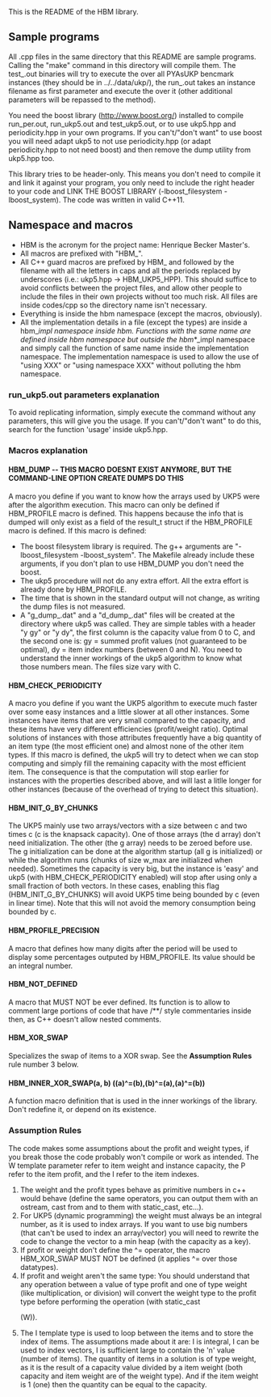 This is the README of the HBM library.

## Sample programs

All .cpp files in the same directory that this README are sample programs. Calling the "make" command in this directory will compile them. The test_<method>.out binaries will try to execute the <method> over all PYAsUKP bencmark instances (they should be in ../../data/ukp/), the run_<method>.out takes an instance filename as first parameter and execute the <method> over it (other additional parameters will be repassed to the method).

You need the boost library (http://www.boost.org/) installed to compile run_per.out, run_ukp5.out and test_ukp5.out, or to use ukp5.hpp and periodicity.hpp in your own programs. If you can't/"don't want" to use boost you will need adapt ukp5 to not use periodicity.hpp (or adapt periodicity.hpp to not need boost) and then remove the dump utility from ukp5.hpp too.

This library tries to be header-only. This means you don't need to compile it and link it against your program, you only need to include the right header to your code and LINK THE BOOST LIBRARY (-lboost_filesystem -lboost_system). The code was written in valid C++11.

## Namespace and macros

  * HBM is the acronym for the project name: Henrique Becker Master's.
  * All macros are prefixed with "HBM_".
  * All C++ guard macros are prefixed by HBM_ and followed by the filename with all the letters in caps and all the periods replaced by underscores (i.e.: ukp5.hpp -> HBM_UKP5_HPP). This should suffice to avoid conflicts between the project files, and allow other people to include the files in their own projects without too much risk. All files are inside codes/cpp so the directory name isn't necessary.
  * Everything is inside the hbm namespace (except the macros, obviously).
  * All the implementation details in a file (except the types) are inside a hbm_<filename without extension>_impl namespace inside hbm. Functions with the same name are defined inside hbm namespace but outside the hbm_*_impl namespace and simply call the function of same name inside the implementation namespace. The implementation namespace is used to allow the use of "using XXX" or "using namespace XXX" without polluting the hbm namespace.

### run_ukp5.out parameters explanation

To avoid replicating information, simply execute the command without any parameters, this will give you the usage. If you can't/"don't want" to do this, search for the function 'usage' inside ukp5.hpp.

### Macros explanation

#### HBM_DUMP -- THIS MACRO DOESNT EXIST ANYMORE, BUT THE COMMAND-LINE OPTION CREATE DUMPS DO THIS
A macro you define if you want to know how the arrays used by UKP5
were after the algorithm execution.
This macro can only be defined if HBM_PROFILE macro is defined. This
happens because the info that is dumped will only exist as a field
of the result_t struct if the HBM_PROFILE macro is defined.
If this macro is defined:
* The boost filesystem library is required. The g++ arguments are
  "-lboost_filesystem -lboost_system". The Makefile already include
  these arguments, if you don't plan to use HBM_DUMP you don't need
  the boost.
* The ukp5 procedure will not do any extra effort. All the extra effort
  is already done by HBM_PROFILE.
* The time that is shown in the standard output will not change, as
  writing the dump files is not measured.
* A "g_dump_<filename>.dat" and a "d_dump_<filename>.dat" files will be
  created at the directory where ukp5 was called. They are simple tables
  with a header "y gy" or "y dy", the first column is the capacity value
  from 0 to C, and the second one is: gy = summed profit values (not
  guaranteed to be optimal), dy = item index numbers (between 0 and N).
  You need to understand the inner workings of the ukp5 algorithm
  to know what those numbers mean. The files size vary with C.

#### HBM_CHECK_PERIODICITY
A macro you define if you want the UKP5 algorithm to execute much faster
over some easy instances and a little slower at all other instances. Some
instances have items that are very small compared to the capacity, and
these items have very different efficiencies (profit/weight ratio).
Optimal solutions of instances with those attributes frequently have a
big quantity of an item type (the most efficient one) and almost none
of the other item types. If this macro is defined, the ukp5 will try to
detect when we can stop computing and simply fill the remaining capacity
with the most efficient item. The consequence is that the computation will
stop earlier for instances with the properties described above, and will
last a litlle longer for other instances (because of the overhead of trying
to detect this situation).

#### HBM_INIT_G_BY_CHUNKS
The UKP5 mainly use two arrays/vectors with a size between c and two times c
(c is the knapsack capacity). One of those arrays (the d array) don't need
initialization. The other (the g array) needs to be zeroed before use.
The g initialization can be done at the algorithm startup (all g is
initialized) or while the algorithm runs (chunks of size w_max are initialized
when needed). Sometimes the capacity is very big, but the instance is 'easy'
and ukp5 (with HBM_CHECK_PERIODICITY enabled) will stop after using only a
small fraction of both vectors. In these cases, enabling this flag
(HBM_INIT_G_BY_CHUNKS) will avoid UKP5 time being bounded by c (even in linear
time). Note that this will not avoid the memory consumption being bounded
by c.

#### HBM_PROFILE_PRECISION
A macro that defines how many digits after the period will be used to display
some percentages outputed by HBM_PROFILE. Its value should be an integral
number.

#### HBM_NOT_DEFINED
A macro that MUST NOT be ever defined. Its function is to allow to comment
large portions of code that have /**/ style commentaries inside then, as
C++ doesn't allow nested comments.

#### HBM_XOR_SWAP
Specializes the swap of items to a XOR swap. See the **Assumption Rules**
rule number 3 below.

#### HBM_INNER_XOR_SWAP(a, b) ((a)^=(b),(b)^=(a),(a)^=(b))
A function macro definition that is used in the inner workings
of the library. Don't redefine it, or depend on its existence.

### Assumption Rules
The code makes some assumptions about the profit and weight types,
if you break those the code probably won't compile or work as
intended. The W template parameter refer to item weight and instance
capacity, the P refer to the item profit, and the I refer to the
item indexes.
1. The weight and the profit types behave as primitive numbers in c++
   would behave (define the same operators, you can output them
   with an ostream, cast from and to them with static_cast, etc...).
2. For UKP5 (dynamic programming) the weight must always be an
   integral number, as it is used to index arrays. If you want to use 
   big numbers (that can't be used to index an array/vector) you will
   need to rewrite the code to change the vector to a min heap (with
   the capacity as a key).
3. If profit or weight don't define the ^= operator, the macro HBM_XOR_SWAP
   MUST NOT be defined (it applies ^= over those datatypes).
4. If profit and weight aren't the same type: You should understand that any
   operation between a value of type profit and one of type weight
   (like multiplication, or division) will convert the weight type
   to the profit type before performing the operation (with
   static_cast<P>(W)).
5. The I template type is used to loop between the items and to store the 
   index of items. The assumptions made about it are: I is integral, I can
   be used to index vectors, I is sufficient large to contain the 'n' value
   (number of items).
   The quantity of items in a solution is of type weight, as it is
   the result of a capacity value divided by a item weight (both capacity
   and item weight are of the weight type). And if the item weight is 1
   (one) then the quantity can be equal to the capacity.

